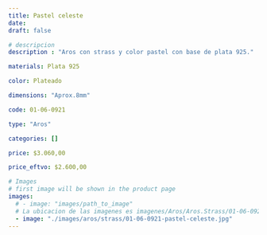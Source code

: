 ```yaml
---
title: Pastel celeste
date: 
draft: false

# descripcion
description : "Aros con strass y color pastel con base de plata 925."

materials: Plata 925

color: Plateado

dimensions: "Aprox.8mm"

code: 01-06-0921

type: "Aros"

categories: []

price: $3.060,00

price_eftvo: $2.600,00

# Images
# first image will be shown in the product page
images:
  # - image: "images/path_to_image"
  # La ubicacion de las imagenes es imagenes/Aros/Aros.Strass/01-06-0921-pastel-celeste
  - image: "./images/aros/strass/01-06-0921-pastel-celeste.jpg"
---
```

